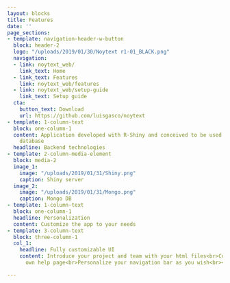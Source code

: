 ```yaml
---
layout: blocks
title: Features
date: ''
page_sections:
- template: navigation-header-w-button
  block: header-2
  logo: "/uploads/2019/01/30/Noytext r1-01_BLACK.png"
  navigation:
  - link: noytext_web/
    link_text: Home
  - link_text: Features
    link: noytext_web/features
  - link: noytext_web/setup-guide
    link_text: Setup guide
  cta:
    button_text: Download
    url: https://github.com/luisgasco/noytext
- template: 1-column-text
  block: one-column-1
  content: Application developed with R-Shiny and conceived to be used with MongoDB
    database
  headline: Backend technologies
- template: 2-column-media-element
  block: media-2
  image_1:
    image: "/uploads/2019/01/31/Shiny.png"
    caption: Shiny server
  image_2:
    image: "/uploads/2019/01/31/Mongo.png"
    caption: Mongo DB
- template: 1-column-text
  block: one-column-1
  headline: Personalization
  content: Customize the app to your needs
- template: 3-column-text
  block: three-column-1
  col_1:
    headline: Fully customizable UI
    content: Introduce your project and team with your html files<br>Configure your
      own help page<br>Personalize your navigation bar as you wish<br><img src="/uploads/2019/01/31/Generic_Pointer_for_UI-ConvertImage.png">

---
```

